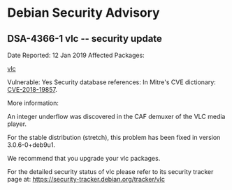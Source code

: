 
Debian Security Advisory
========================


DSA-4366-1 vlc -- security update
---------------------------------



Date Reported:
12 Jan 2019
Affected Packages:

[vlc](https://packages.debian.org/src:vlc)

Vulnerable:
Yes
Security database references:
In Mitre's CVE dictionary: [CVE-2018-19857](https://security-tracker.debian.org/tracker/CVE-2018-19857).  

More information:

An integer underflow was discovered in the CAF demuxer of the VLC
media player.


For the stable distribution (stretch), this problem has been fixed in
version 3.0.6-0+deb9u1.


We recommend that you upgrade your vlc packages.


For the detailed security status of vlc please refer to
its security tracker page at:
<https://security-tracker.debian.org/tracker/vlc>





